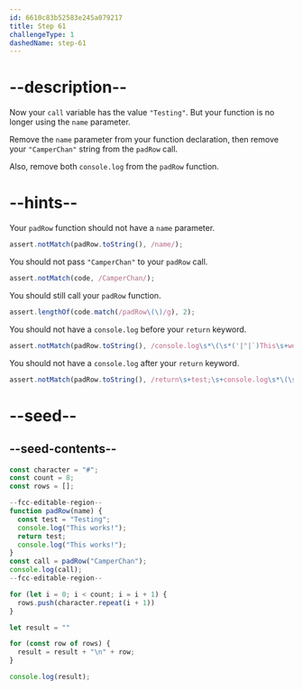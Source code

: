 ```yaml
---
id: 6610c83b52583e245a079217
title: Step 61
challengeType: 1
dashedName: step-61
---
```


# --description--

Now your `call` variable has the value `"Testing"`. But your function is no longer using the `name` parameter.

Remove the `name` parameter from your function declaration, then remove your `"CamperChan"` string from the `padRow` call.

Also, remove both `console.log` from the `padRow` function.
# --hints--

Your `padRow` function should not have a `name` parameter.

```js
assert.notMatch(padRow.toString(), /name/);
```

You should not pass `"CamperChan"` to your `padRow` call.

```js
assert.notMatch(code, /CamperChan/);
```

You should still call your `padRow` function.

```js
assert.lengthOf(code.match(/padRow\(\)/g), 2);
```

You should not have a `console.log` before your `return` keyword.

```js
assert.notMatch(padRow.toString(), /console.log\s*\(\s*('|"|`)This\s+works!\1\);\s+return\s+test;/);
```

You should not have a `console.log` after your `return` keyword.

```js
assert.notMatch(padRow.toString(), /return\s+test;\s+console.log\s*\(\s*('|"|`)This\s+works!\1\);/);
```

# --seed--

## --seed-contents--

```js
const character = "#";
const count = 8;
const rows = [];

--fcc-editable-region--
function padRow(name) {
  const test = "Testing";
  console.log("This works!");
  return test;
  console.log("This works!");
}
const call = padRow("CamperChan");
console.log(call);
--fcc-editable-region--

for (let i = 0; i < count; i = i + 1) {
  rows.push(character.repeat(i + 1))
}

let result = ""

for (const row of rows) {
  result = result + "\n" + row;
}

console.log(result);
```
